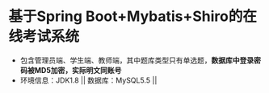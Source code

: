 # 基于Spring Boot+Mybatis+Shiro的在线考试系统
- 包含管理员端、学生端、教师端，其中题库类型只有单选题，**数据库中登录密码被MD5加密，实际明文同账号**
- 环境信息：JDK1.8 || 数据库：MySQL5.5 ||
